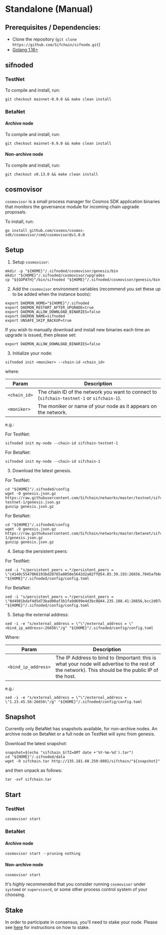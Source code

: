 # Standalone (Manual)

## Prerequisites / Dependencies:

- Clone the repository (`git clone https://github.com/Sifchain/sifnode.git`)
- [Golang 1.16+](https://golang.org/doc/install)

## sifnoded

### TestNet

To compile and install, run:

```console
git checkout mainnet-0.9.0 && make clean install
```

### BetaNet

#### Archive node

To compile and install, run:

```console
git checkout mainnet-0.9.0 && make clean install
```

#### Non-archive node

To compile and install, run:

```console
git checkout v0.13.0 && make clean install
```

## cosmovisor

`cosmovisor` is a small process manager for Cosmos SDK application binaries that monitors the governance module for incoming chain upgrade proposals.

To install, run:

```console
go install github.com/cosmos/cosmos-sdk/cosmovisor/cmd/cosmovisor@v1.0.0
```

## Setup

1. Setup `cosmovisor`:

```console
mkdir -p "${HOME}"/.sifnoded/cosmovisor/genesis/bin
mkdir "${HOME}"/.sifnoded/cosmovisor/upgrades
cp "${GOPATH}"/bin/sifnoded "${HOME}"/.sifnoded/cosmovisor/genesis/bin
```

2. Add the `cosmovisor` environment variables (recommend you set these up to be added when the instance boots):

```console
export DAEMON_HOME="${HOME}"/.sifnoded
export DAEMON_RESTART_AFTER_UPGRADE=true
export DAEMON_ALLOW_DOWNLOAD_BINARIES=false
export DAEMON_NAME=sifnoded
export UNSAFE_SKIP_BACKUP=true
```

If you wish to manually download and install new binaries each time an upgrade is issued, then please set:

```console
export DAEMON_ALLOW_DOWNLOAD_BINARIES=false
```

3. Initialize your node:

```console
sifnoded init <moniker> --chain-id <chain_id>
```

where:

|Param|Description|
|-----|----------|
|`<chain_id>`|The chain ID of the network you want to connect to (`sifchain-testnet-1` or `sifchain-1`).|
|`<moniker>`|The moniker or name of your node as it appears on the network.|

e.g.:

For TestNet:

```console
sifnoded init my-node --chain-id sifchain-testnet-1
```

For BetaNet:

```console
sifnoded init my-node --chain-id sifchain-1
```

3. Download the latest genesis.

For TestNet:

```console
cd "${HOME}"/.sifnoded/config
wget -O genesis.json.gz https://raw.githubusercontent.com/Sifchain/networks/master/testnet/sifchain-testnet-1/genesis.json.gz
gunzip genesis.json.gz
```

For BetaNet:

```console
cd "${HOME}"/.sifnoded/config
wget -O genesis.json.gz https://raw.githubusercontent.com/Sifchain/networks/master/betanet/sifchain-1/genesis.json.gz
gunzip genesis.json.gz
```

4. Setup the persistent peers:

For TestNet:

```console
sed -i "s/persistent_peers =.*/persistent_peers = \"c4140c5547066193bd20765a8050e5642d2a02ff@54.85.39.193:26656,7045afb6dcf9f301b29dfb08e08939b3c3fa74a6@54.211.41.96:26656,ff6481468368fcb14c657e0079e7791599710be7@54.162.2.255:26656,3fb84bf0d31e7ee8c512b0e6f82fbba7051f3f1f@54.158.121.186:26656\"/g" "${HOME}"/.sifnoded/config/config.toml
```

For BetaNet:

```console
sed -i "s/persistent_peers =.*/persistent_peers = \"0d4981bdaf4d5d73bad00af3b1fa9d699e4d3bc0@44.235.108.41:26656,bcc2d07a14a8a0b3aa202e9ac106dec0bef91fda@13.55.247.60:26656,663dec65b754aceef5fcccb864048305208e7eb2@34.248.110.88:26656,0120f0a48e7e81cc98829ef4f5b39480f11ecd5a@52.76.185.17:26656\"/g" "${HOME}"/.sifnoded/config/config.toml
```

5. Setup the external address:

```console
sed -i -e "s/external_address = \"\"/external_address = \"<bind_ip_address>:26656\"/g" "${HOME}"/.sifnoded/config/config.toml
```

Where:

|Param|Description|
|-----|----------|
|`<bind_ip_address>`|The IP Address to bind to (Important: this is what your node will advertise to the rest of the network). This should be the public IP of the host.|

e.g.:

```console
sed -i -e "s/external_address = \"\"/external_address = \"1.23.45.56:26656\"/g" "${HOME}"/.sifnoded/config/config.toml
```

## Snapshot

Currently only BetaNet has snapshots available, for non-archive nodes. An archive node on BetaNet or a full node on TestNet will sync from genesis.

Download the latest snapshot:

```console
snapshot=$(echo "sifchain_$(TZ=GMT date +'%Y-%m-%d').tar")
cd "${HOME}"/.sifnoded/data
wget -O sifchain.tar http://135.181.60.250:8081/sifchain/"${snapshot}"
```

and then unpack as follows:

```console
tar -xvf sifchain.tar
```

## Start

### TestNet

```console
cosmovisor start
```

### BetaNet

#### Archive node

```console
cosmovisor start --pruning nothing
```

#### Non-archive node

```console
cosmovisor start
```

It's *highly* recommended that you consider running `cosmovisor` under `systemd` or `supervisord`, or some other process control system of your choosing.

## Stake

In order to participate in consensus, you'll need to stake your node. Please see [here](https://github.com/Sifchain/sifchain-validators/tree/master/docs/nodes/operations/standalone/manual/staking.md) for instructions on how to stake.
